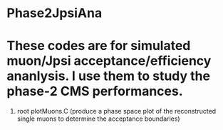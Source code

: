 # Phase2JpsiAna
# These codes are for simulated muon/Jpsi acceptance/efficiency ananlysis. I use them to study the phase-2 CMS performances.

1) root plotMuons.C (produce a phase space plot of the reconstructed single muons to determine the acceptance boundaries)
